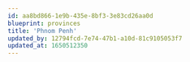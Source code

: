 ```yaml
---
id: aa8bd866-1e9b-435e-8bf3-3e83cd26aa0d
blueprint: provinces
title: 'Phnom Penh'
updated_by: 12794fcd-7e74-47b1-a10d-81c9105053f7
updated_at: 1650512350
---
```

